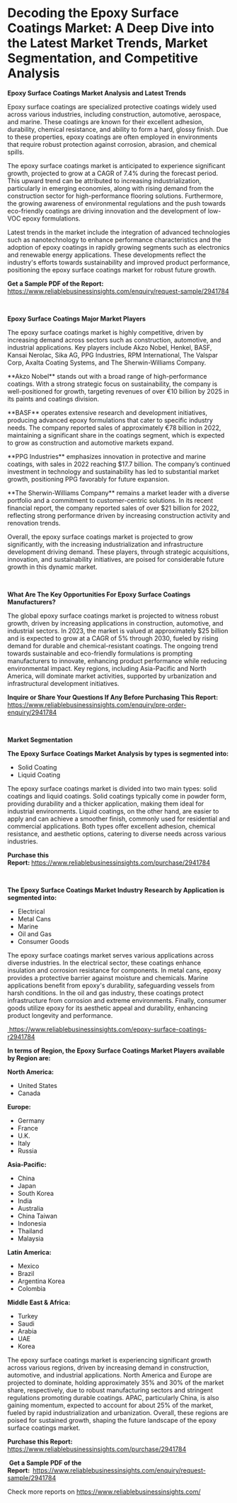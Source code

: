 <p><h1>Decoding the Epoxy Surface Coatings Market: A Deep Dive into the Latest Market Trends, Market Segmentation, and Competitive Analysis</h1></p><p><strong>Epoxy Surface Coatings Market Analysis and Latest Trends</strong></p>
<p><p>Epoxy surface coatings are specialized protective coatings widely used across various industries, including construction, automotive, aerospace, and marine. These coatings are known for their excellent adhesion, durability, chemical resistance, and ability to form a hard, glossy finish. Due to these properties, epoxy coatings are often employed in environments that require robust protection against corrosion, abrasion, and chemical spills.</p><p>The epoxy surface coatings market is anticipated to experience significant growth, projected to grow at a CAGR of 7.4% during the forecast period. This upward trend can be attributed to increasing industrialization, particularly in emerging economies, along with rising demand from the construction sector for high-performance flooring solutions. Furthermore, the growing awareness of environmental regulations and the push towards eco-friendly coatings are driving innovation and the development of low-VOC epoxy formulations.</p><p>Latest trends in the market include the integration of advanced technologies such as nanotechnology to enhance performance characteristics and the adoption of epoxy coatings in rapidly growing segments such as electronics and renewable energy applications. These developments reflect the industry's efforts towards sustainability and improved product performance, positioning the epoxy surface coatings market for robust future growth.</p></p>
<p><strong>Get a Sample PDF of the Report:&nbsp;</strong> <a href="https://www.reliablebusinessinsights.com/enquiry/request-sample/2941784?utm_campaign=2774&utm_medium=2&utm_source=Github&utm_content=ia&utm_term=15032025&utm_id=epoxy-surface-coatings">https://www.reliablebusinessinsights.com/enquiry/request-sample/2941784</a></p>
<p>&nbsp;</p>
<p><strong>Epoxy Surface Coatings Major Market Players</strong></p>
<p><p>The epoxy surface coatings market is highly competitive, driven by increasing demand across sectors such as construction, automotive, and industrial applications. Key players include Akzo Nobel, Henkel, BASF, Kansai Nerolac, Sika AG, PPG Industries, RPM International, The Valspar Corp, Axalta Coating Systems, and The Sherwin-Williams Company.</p><p>**Akzo Nobel** stands out with a broad range of high-performance coatings. With a strong strategic focus on sustainability, the company is well-positioned for growth, targeting revenues of over €10 billion by 2025 in its paints and coatings division.</p><p>**BASF** operates extensive research and development initiatives, producing advanced epoxy formulations that cater to specific industry needs. The company reported sales of approximately €78 billion in 2022, maintaining a significant share in the coatings segment, which is expected to grow as construction and automotive markets expand.</p><p>**PPG Industries** emphasizes innovation in protective and marine coatings, with sales in 2022 reaching $17.7 billion. The company’s continued investment in technology and sustainability has led to substantial market growth, positioning PPG favorably for future expansion.</p><p>**The Sherwin-Williams Company** remains a market leader with a diverse portfolio and a commitment to customer-centric solutions. In its recent financial report, the company reported sales of over $21 billion for 2022, reflecting strong performance driven by increasing construction activity and renovation trends.</p><p>Overall, the epoxy surface coatings market is projected to grow significantly, with the increasing industrialization and infrastructure development driving demand. These players, through strategic acquisitions, innovation, and sustainability initiatives, are poised for considerable future growth in this dynamic market.</p></p>
<p>&nbsp;</p>
<p><strong>What Are The Key Opportunities For Epoxy Surface Coatings Manufacturers?</strong></p>
<p><p>The global epoxy surface coatings market is projected to witness robust growth, driven by increasing applications in construction, automotive, and industrial sectors. In 2023, the market is valued at approximately $25 billion and is expected to grow at a CAGR of 5% through 2030, fueled by rising demand for durable and chemical-resistant coatings. The ongoing trend towards sustainable and eco-friendly formulations is prompting manufacturers to innovate, enhancing product performance while reducing environmental impact. Key regions, including Asia-Pacific and North America, will dominate market activities, supported by urbanization and infrastructural development initiatives.</p></p>
<p><strong>Inquire or Share Your Questions If Any Before Purchasing This Report:</strong> <a href="https://www.reliablebusinessinsights.com/enquiry/pre-order-enquiry/2941784?utm_campaign=2774&utm_medium=2&utm_source=Github&utm_content=ia&utm_term=15032025&utm_id=epoxy-surface-coatings">https://www.reliablebusinessinsights.com/enquiry/pre-order-enquiry/2941784</a></p>
<p>&nbsp;</p>
<p><strong>Market Segmentation</strong></p>
<p><strong>The Epoxy Surface Coatings Market Analysis by types is segmented into:</strong></p>
<p><ul><li>Solid Coating</li><li>Liquid Coating</li></ul></p>
<p><p>The epoxy surface coatings market is divided into two main types: solid coatings and liquid coatings. Solid coatings typically come in powder form, providing durability and a thicker application, making them ideal for industrial environments. Liquid coatings, on the other hand, are easier to apply and can achieve a smoother finish, commonly used for residential and commercial applications. Both types offer excellent adhesion, chemical resistance, and aesthetic options, catering to diverse needs across various industries.</p></p>
<p><strong>Purchase this Report:&nbsp;</strong><a href="https://www.reliablebusinessinsights.com/purchase/2941784?utm_campaign=2774&utm_medium=2&utm_source=Github&utm_content=ia&utm_term=15032025&utm_id=epoxy-surface-coatings">https://www.reliablebusinessinsights.com/purchase/2941784</a></p>
<p>&nbsp;</p>
<p><strong>The Epoxy Surface Coatings Market Industry Research by Application is segmented into:</strong></p>
<p><ul><li>Electrical</li><li>Metal Cans</li><li>Marine</li><li>Oil and Gas</li><li>Consumer Goods</li></ul></p>
<p><p>The epoxy surface coatings market serves various applications across diverse industries. In the electrical sector, these coatings enhance insulation and corrosion resistance for components. In metal cans, epoxy provides a protective barrier against moisture and chemicals. Marine applications benefit from epoxy's durability, safeguarding vessels from harsh conditions. In the oil and gas industry, these coatings protect infrastructure from corrosion and extreme environments. Finally, consumer goods utilize epoxy for its aesthetic appeal and durability, enhancing product longevity and performance.</p></p>
<p><a href="https://www.reliablebusinessinsights.com/epoxy-surface-coatings-r2941784?utm_campaign=2774&utm_medium=2&utm_source=Github&utm_content=ia&utm_term=15032025&utm_id=epoxy-surface-coatings">&nbsp;https://www.reliablebusinessinsights.com/epoxy-surface-coatings-r2941784</a></p>
<p><strong>In terms of Region, the Epoxy Surface Coatings Market Players available by Region are:</strong></p>
<p>
    <p> <strong> North America: </strong>
        <ul>
            <li>United States</li>
            <li>Canada</li>
        </ul>
        </p> 
    <p> <strong> Europe: </strong>
        <ul>
            <li>Germany</li>
            <li>France</li>
            <li>U.K.</li>
            <li>Italy</li>
            <li>Russia</li>
        </ul>
        </p> 
    <p> <strong> Asia-Pacific: </strong>
        <ul>
            <li>China</li>
            <li>Japan</li>
            <li>South Korea</li>
            <li>India</li>
            <li>Australia</li>
            <li>China Taiwan</li>
            <li>Indonesia</li>
            <li>Thailand</li>
            <li>Malaysia</li>
        </ul>
        </p> 
    <p> <strong> Latin America: </strong>
        <ul>
            <li>Mexico</li>
            <li>Brazil</li>
            <li>Argentina Korea</li>
            <li>Colombia</li>
        </ul>
        </p> 
    <p> <strong> Middle East & Africa: </strong>
        <ul>
            <li>Turkey</li>
            <li>Saudi</li>
            <li>Arabia</li>
            <li>UAE</li>
            <li>Korea</li>
        </ul>
    </p>
    </p>
<p><p>The epoxy surface coatings market is experiencing significant growth across various regions, driven by increasing demand in construction, automotive, and industrial applications. North America and Europe are projected to dominate, holding approximately 35% and 30% of the market share, respectively, due to robust manufacturing sectors and stringent regulations promoting durable coatings. APAC, particularly China, is also gaining momentum, expected to account for about 25% of the market, fueled by rapid industrialization and urbanization. Overall, these regions are poised for sustained growth, shaping the future landscape of the epoxy surface coatings market.</p></p>
<p><strong>Purchase this Report: </strong><a href="https://www.reliablebusinessinsights.com/purchase/2941784?utm_campaign=2774&utm_medium=2&utm_source=Github&utm_content=ia&utm_term=15032025&utm_id=epoxy-surface-coatings">https://www.reliablebusinessinsights.com/purchase/2941784</a></p>
<p>&nbsp;<strong>Get a Sample PDF of the Report:&nbsp;&nbsp;</strong><a href="https://www.reliablebusinessinsights.com/enquiry/request-sample/2941784?utm_campaign=2774&utm_medium=2&utm_source=Github&utm_content=ia&utm_term=15032025&utm_id=epoxy-surface-coatings">https://www.reliablebusinessinsights.com/enquiry/request-sample/2941784</a></p>
<p><strong></strong></p>
<p>Check more reports on <a href="https://www.reliablebusinessinsights.com/?utm_campaign=2774&utm_medium=2&utm_source=Github&utm_content=ia&utm_term=15032025&utm_id=epoxy-surface-coatings">https://www.reliablebusinessinsights.com/</a></p>